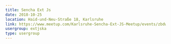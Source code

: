```yaml
---
title: Sencha Ext Js
date: 2018-10-25
location: Haid-und-Neu-Straße 18, Karlsruhe
link: https://www.meetup.com/Karlsruhe-Sencha-Ext-JS-Meetup/events/zbdwcpyxnbhc/
usergroup: extjska
type: usergroup
---
```

